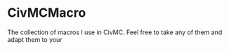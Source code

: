 # CivMCMacro
The collection of macros I use in CivMC. Feel free to take any of them and adapt them to your 
